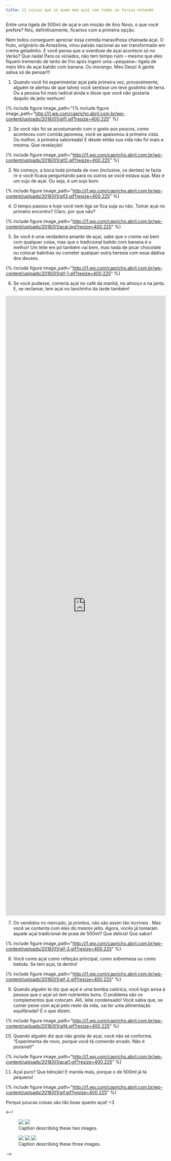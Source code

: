 ```yaml
---
title: 11 coisas que só quem ama açaí com todas as forças entende
---
```


Entre uma tigela de 500ml de açaí e um mozão de Ano Novo, o que você prefere? Nós, definitivamente, ficamos com a primeira opção.

Nem todos conseguem apreciar essa comida maravilhosa chamada açaí. O fruto, originário da Amazônia, virou paixão nacional ao ser transformado em creme geladinho. E você pensa que a overdose de açaí acontece só no Verão? Que nada! Para os viciados, não tem tempo ruim – mesmo que eles fiquem tremendo de tanto de frio após ingerir uma ~pequena~ tigela de meio litro de açaí batido com banana. Ou morango. Meu Deus! A gente saliva só de pensar!!!

1. Quando você foi experimentar açaí pela primeira vez, provavelmente, alguém te alertou de que talvez você sentisse um leve gostinho de terra.
Ou a pessoa foi mais radical ainda e disse que você não gostaria daquilo de jeito nenhum!

{% include figure image_path="{% include figure image_path="http://i1.wp.com/capricho.abril.com.br/wp-content/uploads/2018/01/gif1.gif?resize=400,225" %}


2. Se você não foi se acostumando com o gosto aos poucos, como aconteceu com comida japonesa, você se apaixonou à primeira vista. Ou melhor, à primeira saboreada!
E desde então sua vida não foi mais a mesma. Que revelação!

{% include figure image_path="http://i1.wp.com/capricho.abril.com.br/wp-content/uploads/2018/01/gif2.gif?resize=400,225" %}

3. No começo, a boca toda pintada de roxo (inclusive, os dentes) te fazia rir e você ficava perguntando para os outros se você estava suja.
Mas é um sujo de açaí. Ou seja, é um sujo bom.

{% include figure image_path="http://i1.wp.com/capricho.abril.com.br/wp-content/uploads/2018/01/gif3.gif?resize=400,225" %}

4. O tempo passou e hoje você nem liga se fica suja ou não.
Tomar açaí no primeiro encontro? Claro, por que não?

{% include figure image_path="http://i1.wp.com/capricho.abril.com.br/wp-content/uploads/2018/01/acai.jpg?resize=400,225" %}

5. Se você é uma verdadeira amante de açaí, sabe que o creme vai bem com qualquer coisa, mas que o tradicional batido com banana é o melhor!
Um leite em pó também vai bem, mas nada de picar chocolate ou colocar balinhas ou cometer qualquer outra heresia com essa dádiva dos deuses.

{% include figure image_path="http://i1.wp.com/capricho.abril.com.br/wp-content/uploads/2018/01/gif-1.gif?resize=400,225" %}

6. Se você pudesse, comeria açaí no café da manhã, no almoço e na janta.
E, se reclamar, tem açaí no lanchinho da tarde também!

<iframe width="100%" height="50%" src="https://www.youtube.com/embed/_A0RN1AdF1o" frameborder="0" allow="accelerometer; autoplay; clipboard-write; encrypted-media; gyroscope; picture-in-picture" allowfullscreen></iframe>

7. Os vendidos no mercado, já prontos, não são assim tão incríveis . Mas você se contenta com eles do mesmo jeito.
Agora, vocês já tomaram aquele açaí tradicional de praia de 500ml? Que delícia! Que sabor!

{% include figure image_path="http://i1.wp.com/capricho.abril.com.br/wp-content/uploads/2018/01/gif-3.gif?resize=400,225" %}

8. Você come açaí como refeição principal, como sobremesa ou como bebida.
Se tem açaí, tá dentro!


{% include figure image_path="http://i1.wp.com/capricho.abril.com.br/wp-content/uploads/2018/01/gif-2.gif?resize=400,225" %}

9. Quando alguém te diz que açaí é uma bomba calórica, você logo avisa a pessoa que o açaí só tem nutrientes bons. O problema são os complementos que colocam. Alô, leite condensado!
Você sabia que, se comer peixe com açaí pelo resto da vida, vai ter uma alimentação equilibrada? É o que dizem.


{% include figure image_path="http://i1.wp.com/capricho.abril.com.br/wp-content/uploads/2018/01/gif4.gif?resize=400,225" %}

10. Quando alguém diz que não gosta de açaí, você não se conforma.
“Experimenta de novo, porque você tá comendo errado. Não é possível!”

{% include figure image_path="http://i1.wp.com/capricho.abril.com.br/wp-content/uploads/2018/01/acai1.gif?resize=400,225" %}

11. Açaí puro? Que bênção!
E manda mais, porque o de 500ml já tá pequeno!

{% include figure image_path="http://i1.wp.com/capricho.abril.com.br/wp-content/uploads/2018/01/gif.gif?resize=400,225" %}


Porque poucas coisas são tão boas quanto açaí! <3



<--!<figure class="half">
    <img src="{{ '/images/unsplash3.jpg' | absolute_url }}">
    <img src="{{ '/images/unsplash2.jpg' | absolute_url }}">
    <figcaption>Caption describing these two images.</figcaption>
</figure>

<figure class="third">
    <img src="{{ '/images/unsplash3.jpg' | absolute_url }}">
    <img src="{{ '/images/unsplash2.jpg' | absolute_url }}">
    <img src="{{ '/images/unsplash1.jpg' | absolute_url }}">
    <figcaption>Caption describing these three images.</figcaption>
</figure>-->


